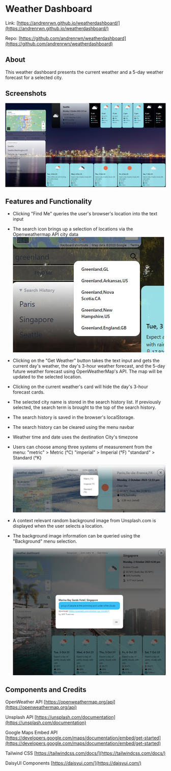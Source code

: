 # Weather Dashboard

Link: [https://andrenrwn.github.io/weatherdashboard/](https://andrenrwn.github.io/weatherdashboard/)

Repo: [https://github.com/andrenrwn/weatherdashboard](https://github.com/andrenrwn/weatherdashboard)



## About

This weather dashboard presents the current weather and a 5-day weather forecast for a selected city.



## Screenshots

![Weather Dashboard](./assets/images/weather_dashboard.png)



## Features and Functionality

- Clicking "Find Me" queries the user's browser's location into the text input

- The search icon brings up a selection of locations via the Openweathermap API city data
  ![Search icon dropdown](./assets/images/searchicon.JPG)

- Clicking on the "Get Weather" button takes the text input and gets the current day's weather, the day's 3-hour weather forecast, and the 5-day future weather forecast using OpenWeatherMap's API. The map will be updated to the selected location.

- Clicking on the current weather's card will hide the day's 3-hour forecast cards.

- The selected city name is stored in the search history list. If previously selected, the search term is brought to the top of the search history.

- The search history is saved in the browser's localStorage.

- The search history can be cleared using the menu navbar

- Weather time and date uses the destination City's timezone

- Users can choose among three systems of measurement from the menu:
  "metric" > Metric (°C)
  "imperial" > Imperial (°F)
  "standard" > Standard (°K)

  ![Units selection](./assets/images/units_selection.png)

- A context relevant random background image from Unsplash.com is displayed when the user selects a location.

- The background image information can be queried using the "Background" menu selection.

  ![Background info](./assets/images/background_dialog.png)



## Components and Credits

OpenWeather API [https://openweathermap.org/api](https://openweathermap.org/api)

Unsplash API [https://unsplash.com/documentation](https://unsplash.com/documentation)

Google Maps Embed API [https://developers.google.com/maps/documentation/embed/get-started](https://developers.google.com/maps/documentation/embed/get-started)

Tailwind CSS [https://tailwindcss.com/docs/](https://tailwindcss.com/docs/)

DaisyUI Components [https://daisyui.com/](https://daisyui.com/)

